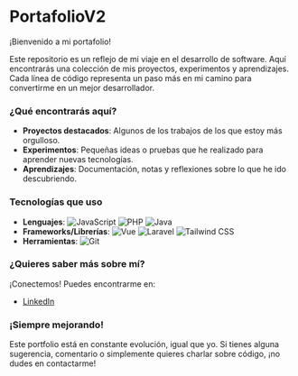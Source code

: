 # PortafolioV2

¡Bienvenido a mi portafolio!

Este repositorio es un reflejo de mi viaje en el desarrollo de software. Aquí encontrarás una colección de mis proyectos, experimentos y aprendizajes. Cada línea de código representa un paso más en mi camino para convertirme en un mejor desarrollador.

### **¿Qué encontrarás aquí?**
- **Proyectos destacados**: Algunos de los trabajos de los que estoy más orgulloso.
- **Experimentos**: Pequeñas ideas o pruebas que he realizado para aprender nuevas tecnologías.
- **Aprendizajes**: Documentación, notas y reflexiones sobre lo que he ido descubriendo.

### **Tecnologías que uso**
- **Lenguajes**:
  ![JavaScript](https://img.shields.io/badge/JavaScript-F7DF1E?style=for-the-badge&logo=javascript&logoColor=black)
  ![PHP](https://img.shields.io/badge/PHP-777BB4?style=for-the-badge&logo=php&logoColor=white)
  ![Java](https://img.shields.io/badge/Java-007396?style=for-the-badge&logo=java&logoColor=white)
- **Frameworks/Librerías**:
  ![Vue](https://img.shields.io/badge/Vue.js-35495E?style=for-the-badge&logo=vue.js&logoColor=4FC08D)
  ![Laravel](https://img.shields.io/badge/Laravel-FF2D20?style=for-the-badge&logo=laravel&logoColor=white)
  ![Tailwind CSS](https://img.shields.io/badge/Tailwind_CSS-38B2AC?style=for-the-badge&logo=tailwind-css&logoColor=white)
- **Herramientas**:
  ![Git](https://img.shields.io/badge/Git-F05032?style=for-the-badge&logo=git&logoColor=white)

### **¿Quieres saber más sobre mí?**
¡Conectemos! Puedes encontrarme en:
- [LinkedIn](https://www.linkedin.com/in/emmanuel-barral-giraldo-9817b8310/)

### **¡Siempre mejorando!**
Este portfolio está en constante evolución, igual que yo. Si tienes alguna sugerencia, comentario o simplemente quieres charlar sobre código, ¡no dudes en contactarme!
